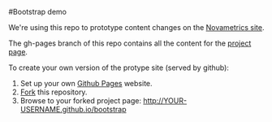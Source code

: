 
#Bootstrap demo

We're using this repo to prototype content changes on the <a href="http://www.novametricsllc.com">Novametrics site</a>.

The gh-pages branch of this repo contains all the content for the <a href="http://pbogden.github.com/bootstrap">project page</a>.

To create your own version of the protype site (served by github): 

1. Set up your own <a href="https://pages.github.com/">Github Pages</a> website.
2. <a href="https://help.github.com/articles/fork-a-repo">Fork</a> this repository. 
3. Browse to your forked project page: http://YOUR-USERNAME.github.io/bootstrap

